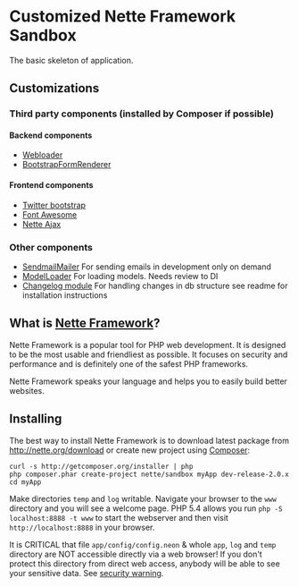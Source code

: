 Customized Nette Framework Sandbox
=======================

The basic skeleton of application.

Customizations
--------------

### Third party components (installed by Composer if possible)

#### Backend components
+ [Webloader](https://github.com/janmarek/WebLoader)
+ [BootstrapFormRenderer](https://github.com/Kdyby/BootstrapFormRenderer)

#### Frontend components
+ [Twitter bootstrap](https://github.com/twitter/bootstrap)
+ [Font Awesome](https://github.com/FortAwesome/Font-Awesome)
+ [Nette Ajax](https://github.com/vojtech-dobes/nette.ajax.js)


### Other components

+ [SendmailMailer](https://github.com/lovec/my-nette-sandbox/blob/master/libs/Local/SendmailMailer.php) For sending emails in development only on demand
+ [ModelLoader](http://pla.nette.org/cs/nacitani-modelu-s-notorm-a-dependency-injection) For loading models. Needs review to DI
+ [Changelog module](https://github.com/lovec/my-nette-sandbox/tree/master/app/modules/ChangelogModule) For handling changes in db structure see readme for installation instructions

What is [Nette Framework](http://nette.org)?
------------------------

Nette Framework is a popular tool for PHP web development. It is designed to be
the most usable and friendliest as possible. It focuses on security and
performance and is definitely one of the safest PHP frameworks.

Nette Framework speaks your language and helps you to easily build better websites.


Installing
----------

The best way to install Nette Framework is to download latest package
from http://nette.org/download or create new project using
[Composer](http://doc.nette.org/composer):

	curl -s http://getcomposer.org/installer | php
	php composer.phar create-project nette/sandbox myApp dev-release-2.0.x
	cd myApp

Make directories `temp` and `log` writable. Navigate your browser
to the `www` directory and you will see a welcome page. PHP 5.4 allows
you run `php -S localhost:8888 -t www` to start the webserver and
then visit `http://localhost:8888` in your browser.


It is CRITICAL that file `app/config/config.neon` & whole `app`, `log`
and `temp` directory are NOT accessible directly via a web browser! If you
don't protect this directory from direct web access, anybody will be able to see
your sensitive data. See [security warning](http://nette.org/security-warning).
